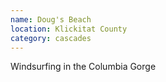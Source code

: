 ```yaml
---
name: Doug's Beach
location: Klickitat County
category: cascades
---
```


Windsurfing in the Columbia Gorge
